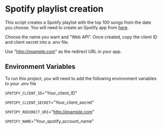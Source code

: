 # Spotify playlist creation

This script creates a Spotify playlist with the top 100 songs from the date you choose. You will need to create an Spotify app from [here](https://developer.spotify.com).

Choose the name you want and "Web API". Once created, copy the client ID and client secret into a .env file.

Use "http://example.com" as the redirect URL in your app.

## Environment Variables

To run this project, you will need to add the following environment variables to your .env file

`SPOTIPY_CLIENT_ID`="Your_client_ID"

`SPOTIPY_CLIENT_SECRET`="Your_client_secret"

`SPOTIPY_REDIRECT_URI`="http://example.com"

`SPOTIFY_NAME`="Your_spotify_account_name"